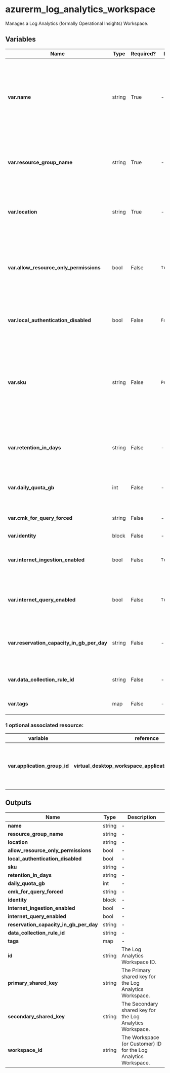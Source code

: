# azurerm_log_analytics_workspace

Manages a Log Analytics (formally Operational Insights) Workspace.

## Variables

| Name | Type | Required? | Default  | possible values | Description |
| ---- | ---- | --------- | -------- | ----------- | ----------- |
| **var.name** | string | True | -  |  -  | Specifies the name of the Log Analytics Workspace. Workspace name should include 4-63 letters, digits or '-'. The '-' shouldn't be the first or the last symbol. Changing this forces a new resource to be created. | 
| **var.resource_group_name** | string | True | -  |  -  | The name of the resource group in which the Log Analytics workspace is created. Changing this forces a new resource to be created. | 
| **var.location** | string | True | -  |  -  | Specifies the supported Azure location where the resource exists. Changing this forces a new resource to be created. | 
| **var.allow_resource_only_permissions** | bool | False | `True`  |  -  | Specifies if the log Analytics Workspace allow users accessing to data associated with resources they have permission to view, without permission to workspace. Defaults to `true`. | 
| **var.local_authentication_disabled** | bool | False | `False`  |  -  | Specifies if the log Analytics workspace should enforce authentication using Azure AD. Defaults to `false`. | 
| **var.sku** | string | False | `PerGB2018`  |  `Free`, `PerNode`, `Premium`, `Standard`, `Standalone`, `Unlimited`, `CapacityReservation`, `PerGB2018`, `2018-04-03`  | Specifies the SKU of the Log Analytics Workspace. Possible values are `Free`, `PerNode`, `Premium`, `Standard`, `Standalone`, `Unlimited`, `CapacityReservation`, and `PerGB2018` (new SKU as of `2018-04-03`). Defaults to `PerGB2018`. | 
| **var.retention_in_days** | string | False | -  |  -  | The workspace data retention in days. Possible values are either 7 (Free Tier only) or range between 30 and 730. | 
| **var.daily_quota_gb** | int | False | -  |  -  | The workspace daily quota for ingestion in GB. Defaults to -1 (unlimited) if omitted. | 
| **var.cmk_for_query_forced** | string | False | -  |  -  | Is Customer Managed Storage mandatory for query management? | 
| **var.identity** | block | False | -  |  -  | An `identity` block. | 
| **var.internet_ingestion_enabled** | bool | False | `True`  |  -  | Should the Log Analytics Workspace support ingestion over the Public Internet? Defaults to `true`. | 
| **var.internet_query_enabled** | bool | False | `True`  |  -  | Should the Log Analytics Workspace support querying over the Public Internet? Defaults to `true`. | 
| **var.reservation_capacity_in_gb_per_day** | string | False | -  |  `100`, `200`, `300`, `400`, `500`, `1000`, `2000`, `5000`  | The capacity reservation level in GB for this workspace. Possible values are `100`, `200`, `300`, `400`, `500`, `1000`, `2000` and `5000`. | 
| **var.data_collection_rule_id** | string | False | -  |  -  | The ID of the Data Collection Rule to use for this workspace. | 
| **var.tags** | map | False | -  |  -  | A mapping of tags to assign to the resource. | 


### 1 optional associated resource:

| variable | reference | Description |
| -------- | --------- | ----------- |
| **var.application_group_id** | **virtual_desktop_workspace_application_group_association** | Manages a Virtual Desktop Workspace Application Group Association. | 

## Outputs

| Name | Type | Description |
| ---- | ---- | --------- | 
| **name** | string  | - | 
| **resource_group_name** | string  | - | 
| **location** | string  | - | 
| **allow_resource_only_permissions** | bool  | - | 
| **local_authentication_disabled** | bool  | - | 
| **sku** | string  | - | 
| **retention_in_days** | string  | - | 
| **daily_quota_gb** | int  | - | 
| **cmk_for_query_forced** | string  | - | 
| **identity** | block  | - | 
| **internet_ingestion_enabled** | bool  | - | 
| **internet_query_enabled** | bool  | - | 
| **reservation_capacity_in_gb_per_day** | string  | - | 
| **data_collection_rule_id** | string  | - | 
| **tags** | map  | - | 
| **id** | string  | The Log Analytics Workspace ID. | 
| **primary_shared_key** | string  | The Primary shared key for the Log Analytics Workspace. | 
| **secondary_shared_key** | string  | The Secondary shared key for the Log Analytics Workspace. | 
| **workspace_id** | string  | The Workspace (or Customer) ID for the Log Analytics Workspace. | 
